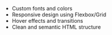 - Custom fonts and colors
- Responsive design using Flexbox/Grid
- Hover effects and transitions
- Clean and semantic HTML structure
